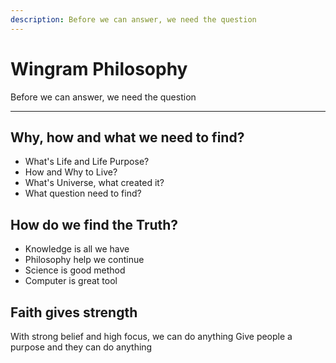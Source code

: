 ```yaml
---
description: Before we can answer, we need the question
---
```


# Wingram Philosophy

Before we can answer, we need the question

---

## Why, how and what we need to find?
- What's Life and Life Purpose?
- How and Why to Live?
- What's Universe, what created it?
- What question need to find?

## How do we find the Truth?
- Knowledge is all we have
- Philosophy help we continue
- Science is good method
- Computer is great tool

## Faith gives strength
With strong belief and high focus, we can do anything
Give people a purpose and they can do anything